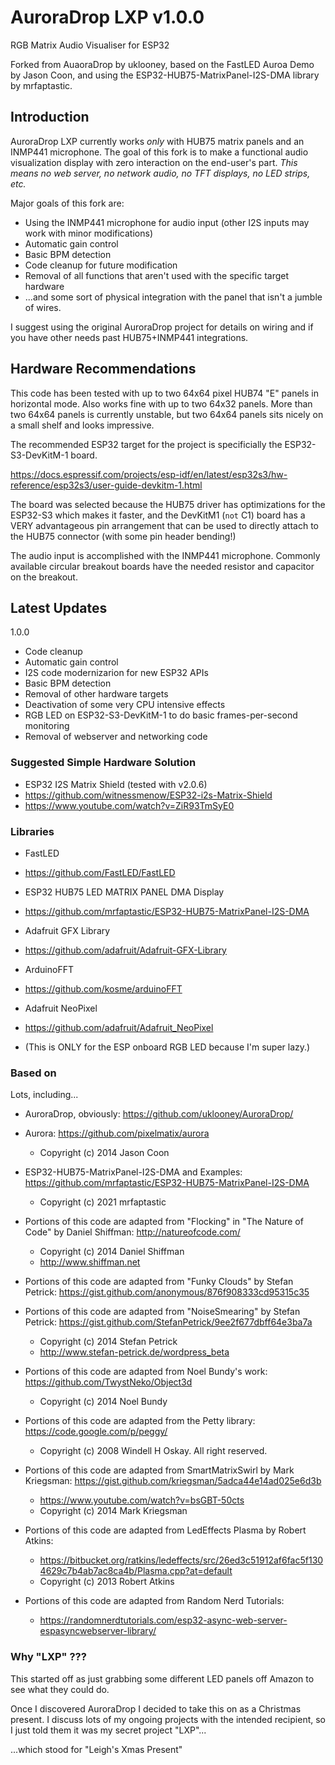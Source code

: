 # AuroraDrop LXP v1.0.0

RGB Matrix Audio Visualiser for ESP32

Forked from AuaoraDrop by uklooney, based on the FastLED Auroa Demo by Jason Coon, and using the ESP32-HUB75-MatrixPanel-I2S-DMA library by mrfaptastic.

## Introduction

AuroraDrop LXP currently works *only* with HUB75 matrix panels and an INMP441 microphone. The goal of this fork is to make a functional audio visualization display with zero interaction on the end-user's part. *This means no web server, no network audio, no TFT displays, no LED strips, etc.*

Major goals of this fork are:

* Using the INMP441 microphone for audio input (other I2S inputs may work with minor modifications)
* Automatic gain control
* Basic BPM detection
* Code cleanup for future modification
* Removal of all functions that aren't used with the specific target hardware
* ...and some sort of physical integration with the panel that isn't a jumble of wires.

I suggest using the original AuroraDrop project for details on wiring and if you have other needs past HUB75+INMP441 integrations.

## Hardware Recommendations

This code has been tested with up to two 64x64 pixel HUB74 "E" panels in horizontal mode. Also works fine with up to two 64x32 panels. More than two 64x64 panels is currently unstable, but two 64x64 panels sits nicely on a small shelf and looks impressive. 

The recommended ESP32 target for the project is specificially the ESP32-S3-DevKitM-1 board. 

https://docs.espressif.com/projects/esp-idf/en/latest/esp32s3/hw-reference/esp32s3/user-guide-devkitm-1.html

The board was selected because the HUB75 driver has optimizations for the ESP32-S3 which makes it faster, and the DevKitM1 (`not` C1) board has a VERY advantageous pin arrangement that can be used to directly attach to the HUB75 connector (with some pin header bending!)

The audio input is accomplished with the INMP441 microphone. Commonly available circular breakout boards have the needed resistor and capacitor on the breakout.

## Latest Updates

1.0.0
* Code cleanup
* Automatic gain control
* I2S code modernizarion for new ESP32 APIs
* Basic BPM detection
* Removal of other hardware targets
* Deactivation of some very CPU intensive effects
* RGB LED on ESP32-S3-DevKitM-1 to do basic frames-per-second monitoring
* Removal of webserver and networking code

### Suggested Simple Hardware Solution
   
 * ESP32 I2S Matrix Shield (tested with v2.0.6)
 * https://github.com/witnessmenow/ESP32-i2s-Matrix-Shield
 * https://www.youtube.com/watch?v=ZiR93TmSyE0

### Libraries

 * FastLED
 * https://github.com/FastLED/FastLED

 * ESP32 HUB75 LED MATRIX PANEL DMA Display
 * https://github.com/mrfaptastic/ESP32-HUB75-MatrixPanel-I2S-DMA

 * Adafruit GFX Library
 * https://github.com/adafruit/Adafruit-GFX-Library

 * ArduinoFFT
 *  https://github.com/kosme/arduinoFFT

 * Adafruit NeoPixel
 * https://github.com/adafruit/Adafruit_NeoPixel
 * (This is ONLY for the ESP onboard RGB LED because I'm super lazy.)
 
### Based on

 Lots, including...

* AuroraDrop, obviously: https://github.com/uklooney/AuroraDrop/

 * Aurora: https://github.com/pixelmatix/aurora
   * Copyright (c) 2014 Jason Coon

 * ESP32-HUB75-MatrixPanel-I2S-DMA and Examples: https://github.com/mrfaptastic/ESP32-HUB75-MatrixPanel-I2S-DMA
   * Copyright (c) 2021 mrfaptastic
 
 * Portions of this code are adapted from "Flocking" in "The Nature of Code" by Daniel Shiffman: http://natureofcode.com/
   * Copyright (c) 2014 Daniel Shiffman
   * http://www.shiffman.net

 * Portions of this code are adapted from "Funky Clouds" by Stefan Petrick: https://gist.github.com/anonymous/876f908333cd95315c35
 * Portions of this code are adapted from "NoiseSmearing" by Stefan Petrick: https://gist.github.com/StefanPetrick/9ee2f677dbff64e3ba7a
   * Copyright (c) 2014 Stefan Petrick
   * http://www.stefan-petrick.de/wordpress_beta

 * Portions of this code are adapted from Noel Bundy's work: https://github.com/TwystNeko/Object3d
   * Copyright (c) 2014 Noel Bundy
 
 * Portions of this code are adapted from the Petty library: https://code.google.com/p/peggy/
   * Copyright (c) 2008 Windell H Oskay.  All right reserved.

 * Portions of this code are adapted from SmartMatrixSwirl by Mark Kriegsman: https://gist.github.com/kriegsman/5adca44e14ad025e6d3b
   * https://www.youtube.com/watch?v=bsGBT-50cts
   * Copyright (c) 2014 Mark Kriegsman

 * Portions of this code are adapted from LedEffects Plasma by Robert Atkins:
   * https://bitbucket.org/ratkins/ledeffects/src/26ed3c51912af6fac5f1304629c7b4ab7ac8ca4b/Plasma.cpp?at=default
   * Copyright (c) 2013 Robert Atkins

 * Portions of this code are adapted from Random Nerd Tutorials:
   * https://randomnerdtutorials.com/esp32-async-web-server-espasyncwebserver-library/

### Why "LXP" ???

This started off as just grabbing some different LED panels off Amazon to see what they could do.

Once I discovered AuroraDrop I decided to take this on as a Christmas present. I discuss lots of my ongoing projects with the intended recipient, so I just told them it was my secret project "LXP"... 

...which stood for "Leigh's Xmas Present"